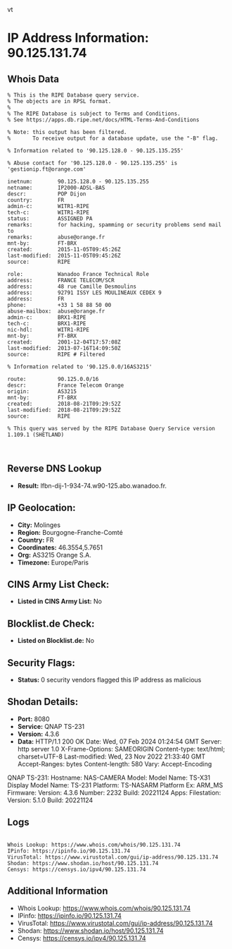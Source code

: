 vt
# IP Address Information: 90.125.131.74

## Whois Data
```
% This is the RIPE Database query service.
% The objects are in RPSL format.
%
% The RIPE Database is subject to Terms and Conditions.
% See https://apps.db.ripe.net/docs/HTML-Terms-And-Conditions

% Note: this output has been filtered.
%       To receive output for a database update, use the "-B" flag.

% Information related to '90.125.128.0 - 90.125.135.255'

% Abuse contact for '90.125.128.0 - 90.125.135.255' is 'gestionip.ft@orange.com'

inetnum:        90.125.128.0 - 90.125.135.255
netname:        IP2000-ADSL-BAS
descr:          POP Dijon
country:        FR
admin-c:        WITR1-RIPE
tech-c:         WITR1-RIPE
status:         ASSIGNED PA
remarks:        for hacking, spamming or security problems send mail to
remarks:        abuse@orange.fr
mnt-by:         FT-BRX
created:        2015-11-05T09:45:26Z
last-modified:  2015-11-05T09:45:26Z
source:         RIPE

role:           Wanadoo France Technical Role
address:        FRANCE TELECOM/SCR
address:        48 rue Camille Desmoulins
address:        92791 ISSY LES MOULINEAUX CEDEX 9
address:        FR
phone:          +33 1 58 88 50 00
abuse-mailbox:  abuse@orange.fr
admin-c:        BRX1-RIPE
tech-c:         BRX1-RIPE
nic-hdl:        WITR1-RIPE
mnt-by:         FT-BRX
created:        2001-12-04T17:57:08Z
last-modified:  2013-07-16T14:09:50Z
source:         RIPE # Filtered

% Information related to '90.125.0.0/16AS3215'

route:          90.125.0.0/16
descr:          France Telecom Orange
origin:         AS3215
mnt-by:         FT-BRX
created:        2018-08-21T09:29:52Z
last-modified:  2018-08-21T09:29:52Z
source:         RIPE

% This query was served by the RIPE Database Query Service version 1.109.1 (SHETLAND)



```
## Reverse DNS Lookup
- **Result:** lfbn-dij-1-934-74.w90-125.abo.wanadoo.fr.

## IP Geolocation:
- **City:** Molinges
- **Region:** Bourgogne-Franche-Comté
- **Country:** FR
- **Coordinates:** 46.3554,5.7651
- **Org:** AS3215 Orange S.A.
- **Timezone:** Europe/Paris

## CINS Army List Check:
- **Listed in CINS Army List:** 
No

## Blocklist.de Check:
- **Listed on Blocklist.de:** 
No

## Security Flags:
- **Status:** 0 security vendors flagged this IP address as malicious

## Shodan Details:
- **Port:** 8080
- **Service:** QNAP TS-231
- **Version:** 4.3.6
- **Data:** HTTP/1.1 200 OK
Date: Wed, 07 Feb 2024 01:24:54 GMT
Server: http server 1.0
X-Frame-Options: SAMEORIGIN
Content-type: text/html; charset=UTF-8
Last-modified: Wed, 23 Nov 2022 21:33:40 GMT
Accept-Ranges: bytes
Content-length: 580
Vary: Accept-Encoding


QNAP TS-231:
  Hostname: NAS-CAMERA
  Model:
    Model Name: TS-X31
    Display Model Name: TS-231
    Platform: TS-NASARM
    Platform Ex: ARM_MS
  Firmware:
    Version: 4.3.6
    Number: 2232
    Build: 20221124
  Apps:
    Filestation:
      Version: 5.1.0
      Build: 20221124


## Logs
```

Whois Lookup: https://www.whois.com/whois/90.125.131.74
IPinfo: https://ipinfo.io/90.125.131.74
VirusTotal: https://www.virustotal.com/gui/ip-address/90.125.131.74
Shodan: https://www.shodan.io/host/90.125.131.74
Censys: https://censys.io/ipv4/90.125.131.74

```
## Additional Information
- Whois Lookup: https://www.whois.com/whois/90.125.131.74
- IPinfo: https://ipinfo.io/90.125.131.74
- VirusTotal: https://www.virustotal.com/gui/ip-address/90.125.131.74
- Shodan: https://www.shodan.io/host/90.125.131.74
- Censys: https://censys.io/ipv4/90.125.131.74

